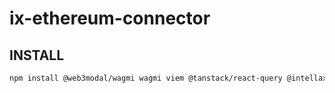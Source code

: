# ix-ethereum-connector

## INSTALL

```bash
npm install @web3modal/wagmi wagmi viem @tanstack/react-query @intellax/ix-ethereum-connector
```
